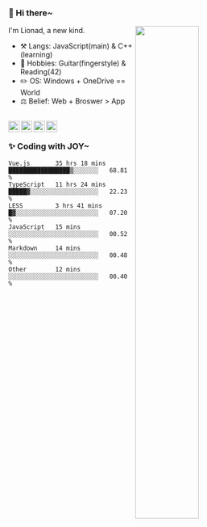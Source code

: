 ### 👋 Hi there~

[<img align="right" width="50%" src="https://github-readme-stats.vercel.app/api?username=Lionad-Morotar&show_icons=true">](https://metrics.lecoq.io/Lionad-Morotar?template=classic)

I'm Lionad, a new kind.

- ⚒️ Langs: JavaScript(main) & C++(learning)
- 🎨 Hobbies: Guitar(fingerstyle) & Reading(42)
- ✏️ OS: Windows + OneDrive == World
- ⚖️ Belief: Web + Broswer > App

<br />

<a href="https://www.lionad.art">
  <img align="left" alt="lionad-art" width="22px" src="https://cdn.jsdelivr.net/npm/simple-icons@3.1.0/icons/wordpress.svg" />
</a>
<a href="#1806234223">
  <img align="left" alt="1806234223" width="22px" src="https://cdn.jsdelivr.net/npm/simple-icons@3.1.0/icons/tencentqq.svg" />
</a>
<a href="https://www.zhihu.com/people/Lionad">
  <img align="left" alt="132yse" width="22px" src="https://cdn.jsdelivr.net/npm/simple-icons@3.1.0/icons/zhihu.svg" />
</a>
<a href="https://github.com/Lionad-Morotar">
  <img align="left" alt="yisar" width="22px" src="https://cdn.jsdelivr.net/npm/simple-icons@3.1.0/icons/github.svg" />
</a>

<br />

### ✨ Coding with JOY~

<!--START_SECTION:waka-->

```text
Vue.js       35 hrs 18 mins  █████████████████▒░░░░░░░   68.81 %
TypeScript   11 hrs 24 mins  █████▓░░░░░░░░░░░░░░░░░░░   22.23 %
LESS         3 hrs 41 mins   █▓░░░░░░░░░░░░░░░░░░░░░░░   07.20 %
JavaScript   15 mins         ░░░░░░░░░░░░░░░░░░░░░░░░░   00.52 %
Markdown     14 mins         ░░░░░░░░░░░░░░░░░░░░░░░░░   00.48 %
Other        12 mins         ░░░░░░░░░░░░░░░░░░░░░░░░░   00.40 %
```

<!--END_SECTION:waka-->
